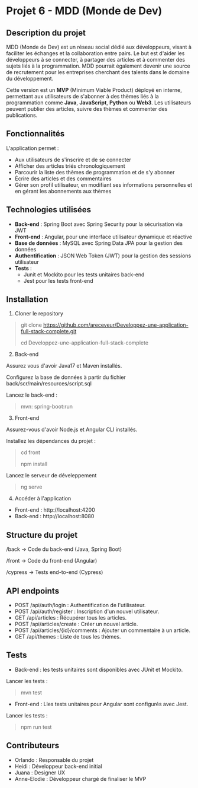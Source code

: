 # Projet 6 - MDD (Monde de Dev)

## Description du projet
MDD (Monde de Dev) est un réseau social dédié aux développeurs, visant à faciliter les échanges et la collaboration entre pairs.
Le but est d'aider les développeurs à se connecter, à partager des articles et à commenter des sujets liés à la programmation.
MDD pourrait également devenir une source de recrutement pour les entreprises cherchant des talents dans le domaine du développement.

Cette version est un **MVP** (Minimum Viable Product) déployé en interne,
permettant aux utilisateurs de s'abonner à des thèmes liés à la programmation comme **Java**, **JavaScript**, **Python** ou **Web3**.
Les utilisateurs peuvent publier des articles, suivre des thèmes et commenter des publications.

## Fonctionnalités

L'application permet :

- Aux utilisateurs de s'inscrire et de se connecter
- Afficher des articles triés chronologiquement
- Parcourir la liste des thèmes de programmation et de s'y abonner
- Écrire des articles et des commentaires
- Gérer son profil utilisateur, en modifiant ses informations personnelles et en gérant les abonnements aux thèmes

## Technologies utilisées

- **Back-end** : Spring Boot avec Spring Security pour la sécurisation via JWT
- **Front-end** : Angular, pour une interface utilisateur dynamique et réactive
- **Base de données** : MySQL avec Spring Data JPA pour la gestion des données
- **Authentification** : JSON Web Token (JWT) pour la gestion des sessions utilisateur
- **Tests** : 
  - Junit et Mockito pour les tests unitaires back-end
  - Jest pour les tests front-end

## Installation

1. Cloner le repository

> git clone https://github.com/areceveur/Developpez-une-application-full-stack-complete.git
>
> cd Developpez-une-application-full-stack-complete

2. Back-end

Assurez vous d'avoir Java17 et Maven installés.

Configurez la base de données à partir du fichier back/scr/main/resources/script.sql

Lancez le back-end :

> mvn: spring-boot:run

3. Front-end

Assurez-vous d'avoir Node.js et Angular CLI installés.

Installez les dépendances du projet :

> cd front
> 
> npm install

Lancez le serveur de déveleppement

> ng serve

4. Accéder à l'application

- Front-end : http://localhost:4200
- Back-end : http://localhost:8080

## Structure du projet

/back       -> Code du back-end (Java, Spring Boot)

/front      -> Code du front-end (Angular)

/cypress    -> Tests end-to-end (Cypress)

## API endpoints

- POST /api/auth/login : Authentification de l'utilisateur.
- POST /api/auth/register : Inscription d'un nouvel utilisateur.
- GET /api/articles : Récupérer tous les articles.
- POST /api/articles/create : Créer un nouvel article.
- POST /api/articles/{id}/comments : Ajouter un commentaire à un article.
- GET /api/themes : Liste de tous les thèmes.



## Tests

- Back-end : les tests unitaires sont disponibles avec JUnit et Mockito.

Lancer les tests :

> mvn test

- Front-end : Lles tests unitaires pour Angular sont configurés avec Jest.

Lancer les tests :

> npm run test

## Contributeurs

- Orlando : Responsable du projet
- Heidi : Développeur back-end initial
- Juana : Designer UX
- Anne-Elodie : Développeur chargé de finaliser le MVP